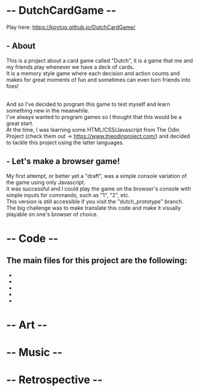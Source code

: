 # -- DutchCardGame --
Play here: https://kpytoo.github.io/DutchCardGame/

## - About
This is a project about a card game called "Dutch", it is a game that me and my friends play whenever we have a deck of cards. <br/>
It is a memory style game where each decision and action counts and makes for great moments of fun and sometimes can even turn friends into foes! <br/><br/>

And so I've decided to program this game to test myself and learn something new in the meanwhile.<br/>
I've always wanted to program games so I thought that this would be a great start. <br/>
At the time, I was learning some HTML/CSS/Javascript from The Odin Project (check them out -> https://www.theodinproject.com/) and decided to tackle this project using the latter languages.

## - Let's make a browser game!
My first attempt, or better yet a "draft", was a simple console variation of the game using only Javascript. <br/>
It was successful and I could play the game on the browser's console with simple inputs for commands, such as "1", "2", etc. <br/>
This version is still accessible if you visit the "dutch_prototype" branch. <br/>
The big challenge was to make translate this code and make it visually playable on one's browser of choice. <br/>

# -- Code --
The main files for this project are the following: <br/>
-
-
-
-
-
-

# -- Art --

# -- Music --

# -- Retrospective --
